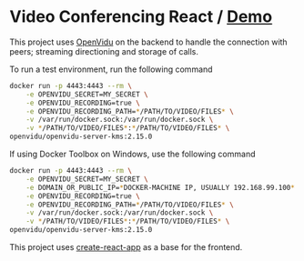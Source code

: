 # Video Conferencing React / [Demo](https://video-conferencing-react.web.app/)

This project uses [OpenVidu](https://openvidu.io/index) on the backend to handle the connection with peers; streaming directioning and storage of calls.

To run a test environment, run the following command

```bash
docker run -p 4443:4443 --rm \
    -e OPENVIDU_SECRET=MY_SECRET \
    -e OPENVIDU_RECORDING=true \
    -e OPENVIDU_RECORDING_PATH=*/PATH/TO/VIDEO/FILES* \
    -v /var/run/docker.sock:/var/run/docker.sock \
    -v */PATH/TO/VIDEO/FILES*:*/PATH/TO/VIDEO/FILES* \
openvidu/openvidu-server-kms:2.15.0
```

If using Docker Toolbox on Windows, use the following command

```bash
docker run -p 4443:4443 --rm \
    -e OPENVIDU_SECRET=MY_SECRET \
    -e DOMAIN_OR_PUBLIC_IP=*DOCKER-MACHINE IP, USUALLY 192.168.99.100* \
    -e OPENVIDU_RECORDING=true \
    -e OPENVIDU_RECORDING_PATH=*/PATH/TO/VIDEO/FILES* \
    -v /var/run/docker.sock:/var/run/docker.sock \
    -v */PATH/TO/VIDEO/FILES*:*/PATH/TO/VIDEO/FILES* \
openvidu/openvidu-server-kms:2.15.0
```

This project uses [create-react-app](https://create-react-app.dev/) as a base for the frontend.